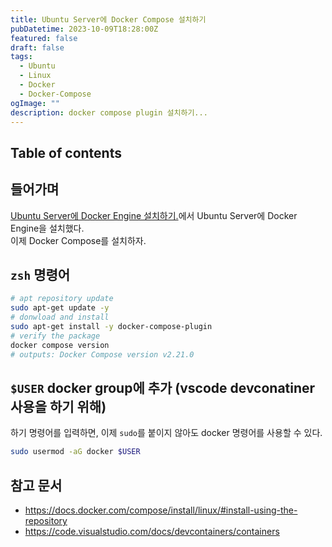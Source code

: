 ```yaml
---
title: Ubuntu Server에 Docker Compose 설치하기
pubDatetime: 2023-10-09T18:28:00Z
featured: false
draft: false
tags:
  - Ubuntu
  - Linux
  - Docker
  - Docker-Compose
ogImage: ""
description: docker compose plugin 설치하기...
---
```


## Table of contents

## 들어가며

[Ubuntu Server에 Docker Engine 설치하기.](install-docker-engine-on-ubuntu-server.md)에서 Ubuntu Server에 Docker Engine을 설치했다.  
이제 Docker Compose를 설치하자.

## `zsh` 명령어

```zsh
# apt repository update
sudo apt-get update -y
# donwload and install
sudo apt-get install -y docker-compose-plugin
# verify the package
docker compose version
# outputs: Docker Compose version v2.21.0
```

## `$USER` docker group에 추가 (vscode devconatiner 사용을 하기 위해)

하기 명령어를 입력하면, 이제 `sudo`를 붙이지 않아도 docker 명령어를 사용할 수 있다.

```zsh
sudo usermod -aG docker $USER
```

## 참고 문서

- <https://docs.docker.com/compose/install/linux/#install-using-the-repository>
- <https://code.visualstudio.com/docs/devcontainers/containers>
